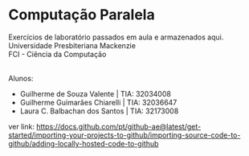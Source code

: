 # Computação Paralela
Exercícios de laboratório passados em aula e armazenados aqui. <br />
Universidade Presbiteriana Mackenzie <br />
FCI - Ciência da Computação <br /> <br />

Alunos:
- Guilherme de Souza Valente | TIA: 32034008
- Guilherme Guimarães Chiarelli | TIA: 32036647
- Laura C. Balbachan dos Santos | TIA: 32173008



ver link: https://docs.github.com/pt/github-ae@latest/get-started/importing-your-projects-to-github/importing-source-code-to-github/adding-locally-hosted-code-to-github
